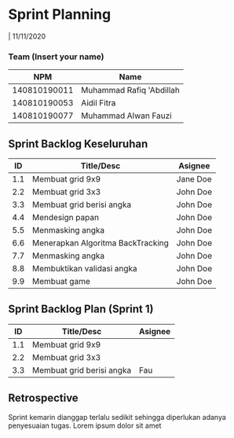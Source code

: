 # Sprint Planning 
| 11/11/2020

### Team (Insert your name)
|  NPM          |             Name           |
| ------------- | ---------------------------|
| 140810190011  | Muhammad Rafiq 'Abdillah   |
| 140810190053  | Aidil Fitra                |
| 140810190077  | Muhammad Alwan Fauzi       |

## Sprint Backlog Keseluruhan 
| ID  | Title/Desc | Asignee | 
| --- | ---------- | ------- | 
| 1.1 | Membuat grid 9x9 | Jane Doe | 
| 2.2 | Membuat grid 3x3 | John Doe |
| 3.3 | Membuat grid berisi angka | John Doe |
| 4.4 | Mendesign papan | John Doe |
| 5.5 | Menmasking angka | John Doe |
| 6.6 | Menerapkan Algoritma BackTracking | John Doe |
| 7.7 | Menmasking angka | John Doe |
| 8.8 | Membuktikan validasi angka | John Doe |
| 9.9 | Membuat game | John Doe |

## Sprint Backlog Plan (Sprint 1)
| ID  | Title/Desc | Asignee | 
| --- | ---------- | ------- | 
| 1.1 | Membuat grid 9x9 |  | 
| 2.2 | Membuat grid 3x3 |  |
| 3.3 | Membuat grid berisi angka | Fau|

## Retrospective 

Sprint kemarin dianggap terlalu sedikit sehingga diperlukan adanya penyesuaian tugas. Lorem ipsum dolor sit amet  
